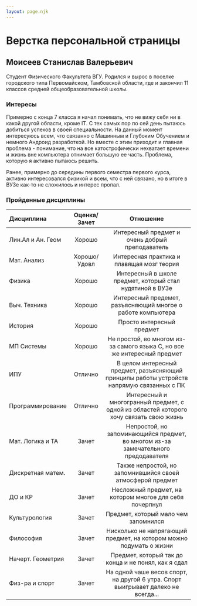 ```yaml
---
layout: page.njk
---
```

# Верстка персональной страницы

## Моисеев Станислав Валерьевич
Студент Физического Факультета ВГУ. Родился и вырос в поселке городского типа 
Первомайском, Тамбовской области, где и закончил 11 классов средней общеобразовательной школы.

### Интересы
Примерно с конца 7 класса я начал понимать, что не вижу себя ни в какой другой области, кроме IT.
С тех самых пор по сей день пытаюсь добиться успехов в своей специальности. На данный момент интересуюсь
всем, что связанно с Машинным и Глубоким Обучением и немного Андроид разработкой. Но вместе с этим 
приходит и главная проблема - понимание, что на все катострофически нехватает времени и жизнь 
вне компьютера отнимает большую ее часть. Проблема, которую я активно пытаюсь решить.

Ранее, примерно до середины первого семестра первого курса, активно интересовался физикой и всем, 
что с ней связано, но в итоге в ВУЗе как-то не сложилось и интерес пропал.

### Пройденные дисциплины
| Дисциплина       | Оценка/Зачет| Отношение                                                                                 |
|:-----------------|:-----------:|:-----------------------------------------------------------------------------------------:|
| Лин.Ал и Ан. Геом| Хорошо      | Интересный предмет и очень добрый преподаватель                                           |
| Мат. Анализ      | Хорошо/Удовл| Интересная практика и плавящая мозг теория                                                |
| Физика           | Хорошо      | Интересный в школе предмет, который стал нудятиной в ВУЗе                                 |
| Выч. Техника     | Хорошо      | Интересный предемет, разъясняющий многое о работе компьютера                              |
| История          | Хорошо      | Просто интересный предмет                                                                 |
| МП Системы       | Хорошо      | Не простой, во многом из-за самого языка C, но все же интересный предмет                  |
| ИПУ              | Отлично     | В целом интересный предмет, разъясняющий принципы работы устройств напрямую связанных с ПК|
| Программирование | Отлично     | Интересный и многогранный предмет, с одной из областей которого хочу связать свою жизнь   |
| Мат. Логика и ТА | Зачет       | Непростой, но запоминающийся предмет, во многом из-за замечательного предодавателя        |
| Дискретная матем.| Зачет       | Также непростой, но запомнившийся своей атмосферой предмет                                |
| ДО и КР          | Зачет       | Несложный предмет, на котором многое для себя почерпнул                                   |
| Культурология    | Зачет       | Предмет, который мало чем запомнился                                                      |
| Философия        | Зачет       | Нисколько не напрягающий предмет, на котором можно подумать о жизни                       |
| Начерт. Геометрия| Зачет       | Предмет, который так до конца и не понял, как я сдал                                      |
| Физ-ра и спорт   | Зачет       | На одной чаше весов спорт, на другой 6 утра. Спорт выигрывает далеко не всегда...         |